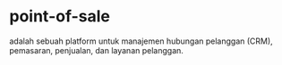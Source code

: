 # point-of-sale
adalah sebuah platform untuk manajemen hubungan pelanggan (CRM), pemasaran, penjualan, dan layanan pelanggan.

